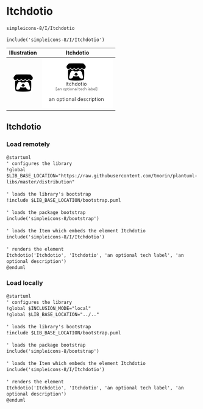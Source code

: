 # Itchdotio


```text
simpleicons-8/I/Itchdotio
```

```text
include('simpleicons-8/I/Itchdotio')
```



| Illustration | Itchdotio |
| :---: | :---: |
| ![illustration for Illustration](../../simpleicons-8/I/Itchdotio.png) | ![illustration for Itchdotio](../../simpleicons-8/I/Itchdotio.Local.png) |




## Itchdotio

### Load remotely
```plantuml
@startuml
' configures the library
!global $LIB_BASE_LOCATION="https://raw.githubusercontent.com/tmorin/plantuml-libs/master/distribution"

' loads the library's bootstrap
!include $LIB_BASE_LOCATION/bootstrap.puml

' loads the package bootstrap
include('simpleicons-8/bootstrap')

' loads the Item which embeds the element Itchdotio
include('simpleicons-8/I/Itchdotio')

' renders the element
Itchdotio('Itchdotio', 'Itchdotio', 'an optional tech label', 'an optional description')
@enduml
```

### Load locally
```plantuml
@startuml
' configures the library
!global $INCLUSION_MODE="local"
!global $LIB_BASE_LOCATION="../.."

' loads the library's bootstrap
!include $LIB_BASE_LOCATION/bootstrap.puml

' loads the package bootstrap
include('simpleicons-8/bootstrap')

' loads the Item which embeds the element Itchdotio
include('simpleicons-8/I/Itchdotio')

' renders the element
Itchdotio('Itchdotio', 'Itchdotio', 'an optional tech label', 'an optional description')
@enduml
```

